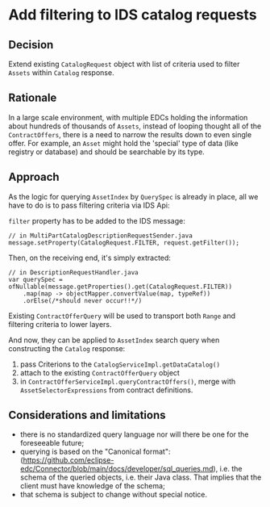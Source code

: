 # Add filtering to IDS catalog requests

## Decision

Extend existing `CatalogRequest` object with list of criteria used to filter `Assets` within `Catalog` response.

## Rationale

In a large scale environment, with multiple EDCs holding the information about hundreds of thousands of `Assets`, instead of 
looping thought all of the `ContractOffers`, there is a need to narrow the results down to even single offer. For example, an 
`Asset` might hold the 'special' type of data (like registry or database) and should be searchable by its type.

## Approach

As the logic for querying `AssetIndex` by `QuerySpec` is already in place, all we have to do is to pass filtering criteria via IDS Api:


`filter` property has to be added to the IDS message:

```
// in MultiPartCatalogDescriptionRequestSender.java
message.setProperty(CatalogRequest.FILTER, request.getFilter());
```

Then, on the receiving end, it's simply extracted:

```
// in DescriptionRequestHandler.java 
var querySpec = ofNullable(message.getProperties().get(CatalogRequest.FILTER))
    .map(map -> objectMapper.convertValue(map, typeRef))
    .orElse(/*should never occur!!*/)
```

Existing `ContractOfferQuery` will be used to transport both `Range` and filtering criteria to lower layers.

And now, they can be applied to `AssetIndex` search query when constructing the `Catalog` response:

1) pass Criterions to the `CatalogServiceImpl.getDataCatalog()`
2) attach to the existing `ContractOfferQuery` object
3) in `ContractOfferServiceImpl.queryContractOffers()`, merge with `AssetSelectorExpressions` from contract definitions.

## Considerations and limitations

- there is no standardized query language nor will there be one for the foreseeable future;
- querying is based on the "Canonical format": (https://github.com/eclipse-edc/Connector/blob/main/docs/developer/sql_queries.md),
  i.e. the schema of the queried objects, i.e. their Java class. That implies that the client must have knowledge of the schema; 
- that schema is subject to change without special notice.
